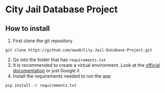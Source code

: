 # City Jail Database Project

## How to install

1. First clone the git repository
```
git clone https://github.com/awu0/City-Jail-Database-Project.git
```

2. Go into the folder that has `requirements.txt`
3. It is recommended to create a virtual environment. Look at the [official documentation](https://docs.python.org/3/library/venv.html) or just Google it
4. Install the requirements needed to run the app
```
pip install -r requirements.txt
```